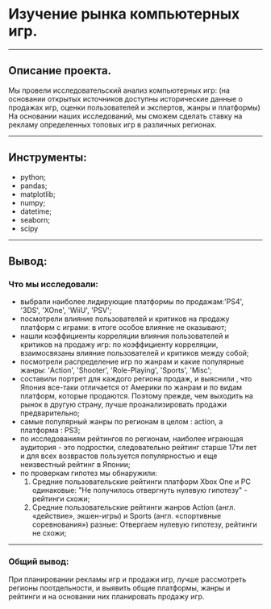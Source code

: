 # Изучение рынка компьютерных игр.
-----------------------------------------------------------------------------------------------------------------------------------------------------------
## Описание проекта.
Мы провели исследовательский анализ компьютерных игр: (на основании открытых источников доступны исторические данные о продажах игр, оценки пользователей и экспертов, жанры и платформы) На основании наших исследований, мы сможем сделать ставку на рекламу определенных топовых игр в различных регионах.

-----------------------------------------------------------------------------------------------------------------------------------------------------------
## Инструменты:
- python;
- pandas;
- matplotlib;
- numpy;
- datetime;
- seaborn;
- scipy
-----------------------------------------------------------------------------------------------------------------------------------------------------------
## Вывод:
### Что мы исследовали:
- выбрали наиболее лидирующие платформы по продажам:'PS4', '3DS', 'XOne', 'WiiU', 'PSV';
- посмотрели влияние пользователей и критиков на продажу платформ с играми: в итоге особое влияние не оказывают;
- нашли коэффициенты корреляции влияния пользователей и критиков на продажу игр: по коэффициенту корреляции, взаимосвязаны влияние пользователей и критиков между собой;
- посмотрели распределение игр по жанрам и какие популярные жанры: 'Action', 'Shooter', 'Role-Playing', 'Sports', 'Misc';
- составили портрет для каждого региона продаж, и выяснили , что Япония все-таки отличается от Америки по жанрам и по видам платформ, которые продаются. Поэтому прежде, чем выходить на рынок в другую страну, лучше проанализировать продажи предварительно;
- самые популярный жанры по регионам в целом : action, a платформа : PS3;
- по исследованиям рейтингов по регионам, наиболее играющая аудитория - это подростки, следовательно рейтинг старше 17ти лет и для всех возврастов пользуется популярностью и еще неизвестный рейтинг в Японии;
- по проверкам гипотез мы обнаружили:
  1. Средние пользовательские рейтинги платформ Xbox One и PC одинаковые: "Не получилось отвергнуть нулевую гипотезу" - рейтинги схожи;
  2. Средние пользовательские рейтинги жанров Action (англ. «действие», экшен-игры) и Sports (англ. «спортивные соревнования») разные: Отвергаем нулевую гипотезу, рейтинги не схожи;
----------------------------------------------------------------------------------------------------------------------------------------------------------------------------------------------------------------------------------------------------------------
### Общий вывод: 
При планировании рекламы игр и продажи игр, лучше рассмотреть регионы поотдельности, и выявить общие платформы, жанры и рейтинги и на основании них планировать продажу игр.
